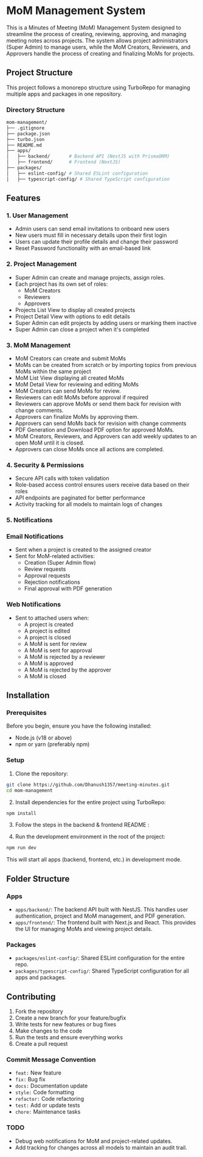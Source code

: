 # MoM Management System

This is a Minutes of Meeting (MoM) Management System designed to streamline the process of creating, reviewing, approving, and managing meeting notes across projects. The system allows project administrators (Super Admin) to manage users, while the MoM Creators, Reviewers, and Approvers handle the process of creating and finalizing MoMs for projects.

## Project Structure

This project follows a monorepo structure using TurboRepo for managing multiple apps and packages in one repository.

### Directory Structure

```bash
mom-management/
├── .gitignore
├── package.json
├── turbo.json
├── README.md
├── apps/
│   ├── backend/       # Backend API (NestJS with PrismaORM)
│   ├── frontend/      # Frontend (NextJS)
├── packages/
│   ├── eslint-config/ # Shared ESLint configuration
│   ├── typescript-config/ # Shared TypeScript configuration
```

## Features

### 1. User Management
- Admin users can send email invitations to onboard new users
- New users must fill in necessary details upon their first login
- Users can update their profile details and change their password
- Reset Password functionality with an email-based link

### 2. Project Management
- Super Admin can create and manage projects, assign roles.
- Each project has its own set of roles:
  - MoM Creators
  - Reviewers
  - Approvers
- Projects List View to display all created projects
- Project Detail View with options to edit details
- Super Admin can edit projects by adding users or marking them inactive
- Super Admin can close a project when it's completed

### 3. MoM Management
- MoM Creators can create and submit MoMs
- MoMs can be created from scratch or by importing topics from previous MoMs within the same project
- MoM List View displaying all created MoMs
- MoM Detail View for reviewing and editing MoMs
- MoM Creators can send MoMs for review.
- Reviewers can edit MoMs before approval if required
- Reviewers can approve MoMs or send them back for revision with change comments.
- Approvers can finalize MoMs by approving them.
- Approvers can send MoMs back for revision with change comments
- PDF Generation and Download PDF option for approved MoMs.
- MoM Creators, Reviewers, and Approvers can add weekly updates to an open MoM until it is closed.
- Approvers can close MoMs once all actions are completed.


### 4. Security & Permissions
- Secure API calls with token validation
- Role-based access control ensures users receive data based on their roles
- API endpoints are paginated for better performance
- Activity tracking for all models to maintain logs of changes

### 5. Notifications

### Email Notifications
- Sent when a project is created to the assigned creator
- Sent for MoM-related activities:
  - Creation (Super Admin flow)
  - Review requests
  - Approval requests
  - Rejection notifications
  - Final approval with PDF generation

### Web Notifications
- Sent to attached users when:
  - A project is created
  - A project is edited
  - A project is closed
  - A MoM is sent for review
  - A MoM is sent for approval
  - A MoM is rejected by a reviewer
  - A MoM is approved
  - A MoM is rejected by the approver
  - A MoM is closed


## Installation

### Prerequisites

Before you begin, ensure you have the following installed:

- Node.js (v18 or above)
- npm or yarn (preferably npm)

### Setup

1. Clone the repository:
```bash
git clone https://github.com/Dhanush1357/meeting-minutes.git
cd mom-management
```

2. Install dependencies for the entire project using TurboRepo:
```bash
npm install
```

3. Follow the steps in the backend & frontend README :


4. Run the development environment in the root of the project:
```bash
npm run dev
```

This will start all apps (backend, frontend, etc.) in development mode.

## Folder Structure

### Apps
- `apps/backend/`: The backend API built with NestJS. This handles user authentication, project and MoM management, and PDF generation.
- `apps/frontend/`: The frontend built with Next.js and React. This provides the UI for managing MoMs and viewing project details.

### Packages
- `packages/eslint-config/`: Shared ESLint configuration for the entire repo.
- `packages/typescript-config/`: Shared TypeScript configuration for all apps and packages.

## Contributing

1. Fork the repository
2. Create a new branch for your feature/bugfix
3. Write tests for new features or bug fixes
4. Make changes to the code
5. Run the tests and ensure everything works
6. Create a pull request

### Commit Message Convention

- `feat:` New feature
- `fix:` Bug fix
- `docs:` Documentation update
- `style:` Code formatting
- `refactor:` Code refactoring
- `test:` Add or update tests
- `chore:` Maintenance tasks

### TODO

- Debug web notifications for MoM and project-related updates.
- Add tracking for changes across all models to maintain an audit trail.